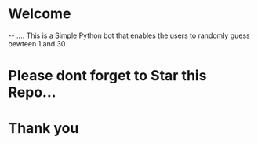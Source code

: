 # Welcome
-- ....
    This is a Simple Python bot that enables the users to randomly guess bewteen 1 and 30
# Please dont forget to Star this Repo...
# Thank you
